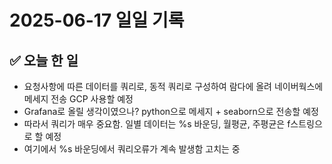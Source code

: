 # 2025-06-17 일일 기록

## ✅ 오늘 한 일
- 요청사항에 따른 데이터를 쿼리로, 동적 쿼리로 구성하여 람다에 올려 네이버웍스에 메세지 전송 GCP 사용할 예정
- Grafana로 올릴 생각이였으나? python으로 메세지 + seaborn으로 전송할 예정
- 따라서 쿼리가 매우 중요함. 일별 데이터는 %s 바운딩, 월평균, 주평균은 f스트링으로 할 예정
- 여기에서 %s 바운딩에서 쿼리오류가 계속 발생함 고치는 중
